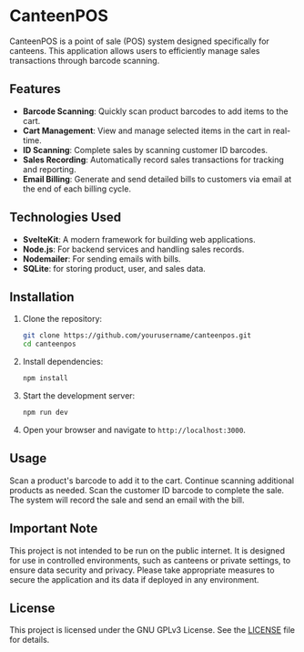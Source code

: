 # CanteenPOS 
CanteenPOS is a point of sale (POS) system designed specifically for canteens. This application allows users to efficiently manage sales transactions through barcode scanning.

## Features
- **Barcode Scanning**: Quickly scan product barcodes to add items to the cart.
- **Cart Management**: View and manage selected items in the cart in real-time.
- **ID Scanning**: Complete sales by scanning customer ID barcodes.
- **Sales Recording**: Automatically record sales transactions for tracking and reporting.
- **Email Billing**: Generate and send detailed bills to customers via email at the end of each billing cycle.

## Technologies Used
- **SvelteKit**: A modern framework for building web applications.
- **Node.js**: For backend services and handling sales records.
- **Nodemailer**: For sending emails with bills.
- **SQLite**: for storing product, user, and sales data.

## Installation

1. Clone the repository:
    ```bash
    git clone https://github.com/yourusername/canteenpos.git
    cd canteenpos
    ```
2. Install dependencies:
    ```bash
    npm install
    ```
3. Start the development server:
    ```bash
    npm run dev
    ```
4. Open your browser and navigate to `http://localhost:3000`.

## Usage
Scan a product's barcode to add it to the cart.
Continue scanning additional products as needed.
Scan the customer ID barcode to complete the sale.
The system will record the sale and send an email with the bill.

## Important Note

This project is not intended to be run on the public internet. It is designed for use in controlled environments, such as canteens or private settings, to ensure data security and privacy. Please take appropriate measures to secure the application and its data if deployed in any environment.


## License
This project is licensed under the GNU GPLv3 License. See the [LICENSE](./LICENSE) file for details.